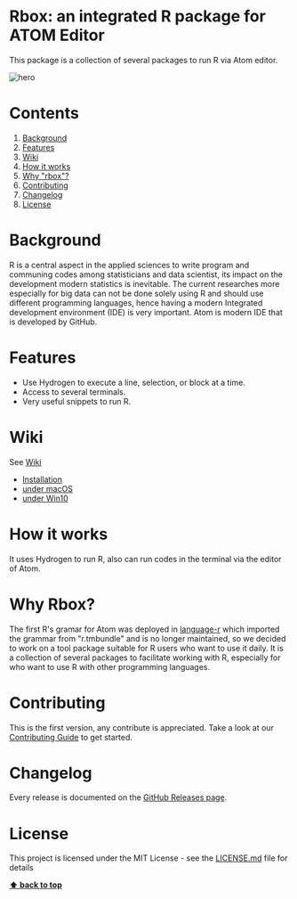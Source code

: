 # Rbox: an integrated R package for ATOM Editor
This package is a collection of several packages to run R via Atom editor.


![hero](https://raw.githubusercontent.com/saeidamiri1/generalfiles/master/rec1.gif)


# Contents
1. [Background](#background)
2. [Features](#features)
3. [Wiki](#wiki)
4. [How it works](#how-it-works)
5. [Why "rbox"?](#why-rbox)
6. [Contributing](#contributing)
7. [Changelog](#changelog)
8. [License](#license)


# Background
R is a central aspect in the applied sciences to write program and communing codes among statisticians and data scientist, its impact on the development modern statistics is inevitable.  The current researches  more especially for big data  can not be done solely using R and should use different programming languages, hence having a modern Integrated development environment (IDE) is very important. Atom is modern IDE that is developed by GitHub.


# Features
- Use Hydrogen to execute a line, selection, or block at a time.
- Access to several terminals.
- Very useful snippets to run R.


# Wiki
See [Wiki](https://github.com/saeidamiri1/rbox/wiki)

- [Installation](https://github.com/saeidamiri1/rbox/wiki/Installation)
- [under macOS](https://github.com/saeidamiri1/rbox/wiki/Use-under-macOS)
- [under Win10](hhttps://github.com/saeidamiri1/rbox/wiki/Use-under-Win%5CLinux)


# How it works
It uses Hydrogen to run R, also can run codes in the terminal via the editor of Atom.


# Why Rbox?
The first R's gramar for Atom was deployed in [language-r](https://atom.io/packages/language-r) which imported  the grammar from "r.tmbundle" and is no longer maintained, so we decided to work on a tool package suitable for R users who want to use it daily. It is a collection of several packages to facilitate working with R, especially for who want to use R with other programming languages.


# Contributing
This is the first version, any contribute is appreciated. Take a look at our [Contributing Guide](https://github.com/saeidamiri1/rbox/blob/master/CONTRIBUTING.md) to get started.


# Changelog
Every release is documented on the [GitHub Releases page](https://github.com/saeidamiri1/rbox/releases).


# License
This project is licensed under the MIT License - see the [LICENSE.md](https://github.com/saeidamiri1/rbox/blob/master/LICENSE.md) file for details


**[⬆ back to top](#contents)**
